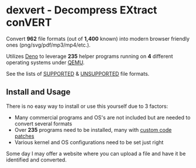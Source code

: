 # dexvert - Decompress EXtract conVERT
Convert **962** file formats (out of **1,400** known) into modern browser friendly ones (png/svg/pdf/mp3/mp4/etc.).

Utilizes [Deno](https://deno.land/) to leverage **235** helper programs running on **4** different operating systems under [QEMU](https://www.qemu.org/).

See the lists of [SUPPORTED](SUPPORTED.md) & [UNSUPPORTED](UNSUPPORTED.md) file formats.

## Install and Usage
There is no easy way to install or use this yourself due to 3 factors:
* Many commercial programs and OS's are not included but are needed to convert several formats
* Over **235** programs need to be installed, many with [custom code patches](https://github.com/Sembiance/dexvert-gentoo-overlay)
* Various kernel and OS configurations need to be set just right

Some day I may offer a website where you can upload a file and have it be identified and converted.